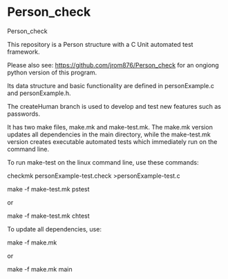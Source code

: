 # Person_check
Person_check

This repository is a Person structure with a C Unit automated test framework.

Please also see: https://github.com/jrom876/Person_check for an ongiong python version of this program.

Its data structure and basic functionality are defined in personExample.c and personExample.h. 

The createHuman branch is used to develop and test new features such as passwords.

It has two make files, make.mk and make-test.mk. The make.mk version updates all dependencies in the main directory, 
while the make-test.mk version creates executable automated tests which immediately run on the command line. 

To run make-test on the linux command line, use these commands:

checkmk personExample-test.check >personExample-test.c

make -f make-test.mk pstest

or

make -f make-test.mk chtest

To update all dependencies, use:

make -f make.mk

or 

make -f make.mk main

